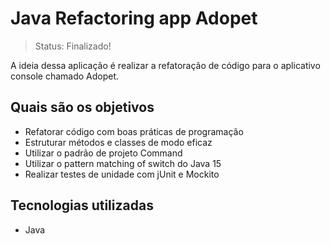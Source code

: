 # Java Refactoring app Adopet
> Status: Finalizado!

A ideia dessa aplicação é realizar a refatoração de código para o aplicativo console chamado Adopet.

## Quais são os objetivos

- Refatorar código com boas práticas de programação
- Estruturar métodos e classes de modo eficaz
- Utilizar o padrão de projeto Command
- Utilizar o pattern matching of switch do Java 15
- Realizar testes de unidade com jUnit e Mockito

## Tecnologias utilizadas

- Java

